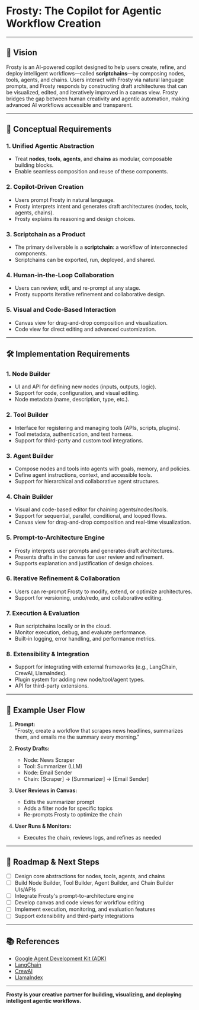 # Frosty: The Copilot for Agentic Workflow Creation

---

## 🌟 Vision

Frosty is an AI-powered copilot designed to help users create, refine, and deploy intelligent workflows—called **scriptchains**—by composing nodes, tools, agents, and chains. Users interact with Frosty via natural language prompts, and Frosty responds by constructing draft architectures that can be visualized, edited, and iteratively improved in a canvas view. Frosty bridges the gap between human creativity and agentic automation, making advanced AI workflows accessible and transparent.

---

## 🧠 Conceptual Requirements

### 1. **Unified Agentic Abstraction**
- Treat **nodes**, **tools**, **agents**, and **chains** as modular, composable building blocks.
- Enable seamless composition and reuse of these components.

### 2. **Copilot-Driven Creation**
- Users prompt Frosty in natural language.
- Frosty interprets intent and generates draft architectures (nodes, tools, agents, chains).
- Frosty explains its reasoning and design choices.

### 3. **Scriptchain as a Product**
- The primary deliverable is a **scriptchain**: a workflow of interconnected components.
- Scriptchains can be exported, run, deployed, and shared.

### 4. **Human-in-the-Loop Collaboration**
- Users can review, edit, and re-prompt at any stage.
- Frosty supports iterative refinement and collaborative design.

### 5. **Visual and Code-Based Interaction**
- Canvas view for drag-and-drop composition and visualization.
- Code view for direct editing and advanced customization.

---

## 🛠️ Implementation Requirements

### 1. **Node Builder**
- UI and API for defining new nodes (inputs, outputs, logic).
- Support for code, configuration, and visual editing.
- Node metadata (name, description, type, etc.).

### 2. **Tool Builder**
- Interface for registering and managing tools (APIs, scripts, plugins).
- Tool metadata, authentication, and test harness.
- Support for third-party and custom tool integrations.

### 3. **Agent Builder**
- Compose nodes and tools into agents with goals, memory, and policies.
- Define agent instructions, context, and accessible tools.
- Support for hierarchical and collaborative agent structures.

### 4. **Chain Builder**
- Visual and code-based editor for chaining agents/nodes/tools.
- Support for sequential, parallel, conditional, and looped flows.
- Canvas view for drag-and-drop composition and real-time visualization.

### 5. **Prompt-to-Architecture Engine**
- Frosty interprets user prompts and generates draft architectures.
- Presents drafts in the canvas for user review and refinement.
- Supports explanation and justification of design choices.

### 6. **Iterative Refinement & Collaboration**
- Users can re-prompt Frosty to modify, extend, or optimize architectures.
- Support for versioning, undo/redo, and collaborative editing.

### 7. **Execution & Evaluation**
- Run scriptchains locally or in the cloud.
- Monitor execution, debug, and evaluate performance.
- Built-in logging, error handling, and performance metrics.

### 8. **Extensibility & Integration**
- Support for integrating with external frameworks (e.g., LangChain, CrewAI, LlamaIndex).
- Plugin system for adding new node/tool/agent types.
- API for third-party extensions.

---

## 🧩 Example User Flow

1. **Prompt:**  
   "Frosty, create a workflow that scrapes news headlines, summarizes them, and emails me the summary every morning."

2. **Frosty Drafts:**  
   - Node: News Scraper  
   - Tool: Summarizer (LLM)  
   - Node: Email Sender  
   - Chain: [Scraper] → [Summarizer] → [Email Sender]

3. **User Reviews in Canvas:**  
   - Edits the summarizer prompt  
   - Adds a filter node for specific topics  
   - Re-prompts Frosty to optimize the chain

4. **User Runs & Monitors:**  
   - Executes the chain, reviews logs, and refines as needed

---

## 🚀 Roadmap & Next Steps

- [ ] Design core abstractions for nodes, tools, agents, and chains
- [ ] Build Node Builder, Tool Builder, Agent Builder, and Chain Builder UIs/APIs
- [ ] Integrate Frosty's prompt-to-architecture engine
- [ ] Develop canvas and code views for workflow editing
- [ ] Implement execution, monitoring, and evaluation features
- [ ] Support extensibility and third-party integrations

---

## 📚 References

- [Google Agent Development Kit (ADK)](https://developers.googleblog.com/en/agent-development-kit-easy-to-build-multi-agent-applications/?utm_source=chatgpt.com)
- [LangChain](https://python.langchain.com/)
- [CrewAI](https://docs.crewai.com/)
- [LlamaIndex](https://docs.llamaindex.ai/)

---

**Frosty is your creative partner for building, visualizing, and deploying intelligent agentic workflows.**
